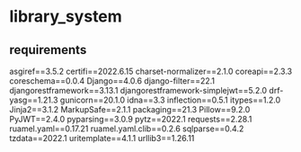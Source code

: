 # library_system
## requirements

asgiref==3.5.2
certifi==2022.6.15
charset-normalizer==2.1.0
coreapi==2.3.3
coreschema==0.0.4
Django==4.0.6
django-filter==22.1
djangorestframework==3.13.1
djangorestframework-simplejwt==5.2.0
drf-yasg==1.21.3
gunicorn==20.1.0
idna==3.3
inflection==0.5.1
itypes==1.2.0
Jinja2==3.1.2
MarkupSafe==2.1.1
packaging==21.3
Pillow==9.2.0
PyJWT==2.4.0
pyparsing==3.0.9
pytz==2022.1
requests==2.28.1
ruamel.yaml==0.17.21
ruamel.yaml.clib==0.2.6
sqlparse==0.4.2
tzdata==2022.1
uritemplate==4.1.1
urllib3==1.26.11



